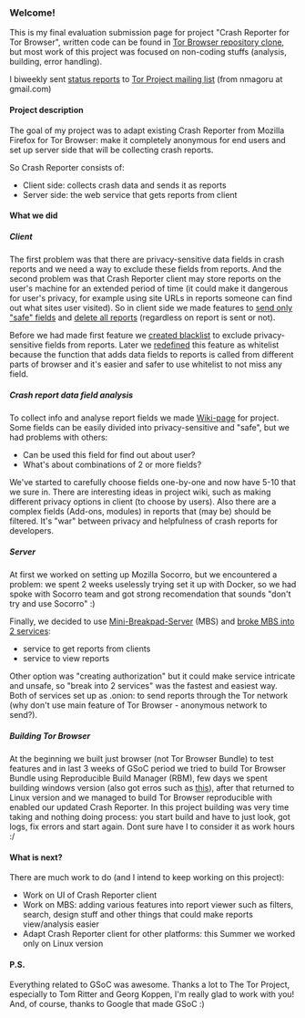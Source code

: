 ### Welcome!

This is my final evaluation submission page for project "Crash Reporter for Tor Browser", written code can be found in [Tor Browser repository clone](https://github.com/nmago/tor-browser/commits/crdevc?author=nmago), but most work of this project was focused on non-coding stuffs (analysis, building, error handling).

I biweekly sent [status reports](https://trac.torproject.org/projects/tor/wiki/doc/gsoc#StatusReports) to [Tor Project mailing list](https://lists.torproject.org/pipermail/tor-project/) (from nmagoru at gmail.com)


#### Project description
 
The goal of my project was to adapt existing Crash Reporter from Mozilla Firefox for Tor Browser: make it completely anonymous for end users and set up server side that will be collecting crash reports. 

So Crash Reporter consists of:
 - Client side: collects crash data and sends it as reports
 - Server side: the web service that gets reports from client


#### What we did

##### Client

The first problem was that there are privacy-sensitive data fields in crash reports and we need a way to exclude these fields from reports. And the second problem was that Crash Reporter client may store reports on the user's machine for an extended period of time (it could make it dangerous for user's privacy, for example using site URLs in reports someone can find out what sites user visited). So in client side we made features to [send only "safe" fields](https://github.com/nmago/tor-browser/commit/2e11a5d429c6b915843091a8a1ac6d9f67248c6a) and [delete all reports](https://github.com/nmago/tor-browser/commit/9f8cc07aed4760604d74703f1991e2e5fbe9f441) (regardless on report is sent or not).

Before we had made first feature we [created blacklist](https://github.com/nmago/tor-browser/commit/ed40112896b88057149f54452195e545f4c1c286) to exclude privacy-sensitive fields from reports. Later we [redefined](https://github.com/nmago/tor-browser/commit/1b3bf799aec4327e99eb0fe0365a637a2dd49790) this feature as whitelist because the function that adds data fields to reports is called from different parts of browser and it's easier and safer to use whitelist to not miss any field. 

##### Crash report data field analysis

To collect info and analyse report fields we made [Wiki-page](https://trac.torproject.org/projects/tor/wiki/doc/crashreporter) for project. Some fields can be easily divided into privacy-sensitive and "safe", but we had problems with others:
 - Can be used this field for find out about user?
 - What's about combinations of 2 or more fields?

We've started to carefully choose fields one-by-one and now have 5-10 that we sure in. There are interesting ideas in project wiki, such as making different privacy options in client (to choose by users). Also there are a complex fields (Add-ons, modules) in reports that (may be) should be filtered.
It's "war" between privacy and helpfulness of crash reports for developers.

##### Server

At first we worked on setting up Mozilla Socorro, but we encountered a problem: we spent 2 weeks uselessly trying set it up with Docker, so we had spoke with Socorro team and got strong recomendation that sounds "don't try and use Socorro" :) 

Finally, we decided to use  [Mini-Breakpad-Server](https://github.com/electron/mini-breakpad-server) (MBS) and [broke MBS into 2 services](https://github.com/tomrittervg/mini-breakpad-server/commit/d060952ef89ddd5aa0e95f4345faf206bef7a878): 
 - service to get reports from clients
 - service to view reports

Other option was "creating authorization" but it could make service intricate and unsafe, so "break into 2 services" was the fastest and easiest way. 
Both of services set up as .onion: to send reports through the Tor network (why don't use main feature of Tor Browser - anonymous network to send?). 

##### Building Tor Browser

At the beginning we built just browser (not Tor Browser Bundle) to test features and in last 3 weeks of GSoC period we tried to build Tor Browser Bundle using Reproducible Build Manager (RBM), few days we spent building windows version (also got erros such as [this](https://bugzilla.mozilla.org/show_bug.cgi?id=1391685)), after that returned to Linux version and we managed to build Tor Browser reproducible with enabled our updated Crash Reporter. 
In this project building was very time taking and nothing doing process: you start build and have to just look, got logs, fix errors and start again. Dont sure have I to consider it as work hours :/


#### What is next?

There are much work to do (and I intend to keep working on this project):
 - Work on UI of Crash Reporter client
 - Work on MBS: adding various features into report viewer such as filters, search, design stuff and other things that could make reports view/analysis easier
 - Adapt Crash Reporter client for other platforms: this Summer we worked only on Linux version


#### P.S.

Everything related to GSoC was awesome. Thanks a lot to The Tor Project, especially to Tom Ritter and Georg Koppen, I'm really glad to work with you! And, of course, thanks to Google that made GSoC :)


